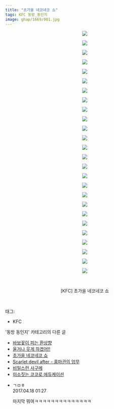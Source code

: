 ```yaml
---
title: "초가을 네코네코 쇼"
tags: KFC 동방_동인지
image: ghap/1669/001.jpg
---
```

<div class="article">
<p style="text-align: center; clear: none; float: none;"><img src="{{ site.nasurl }}/ghap/1669/001.jpg"/></p>
<p style="text-align: center; clear: none; float: none;"><img src="{{ site.nasurl }}/ghap/1669/002.jpg"/></p>
<p style="text-align: center; clear: none; float: none;"><img src="{{ site.nasurl }}/ghap/1669/003.jpg"/></p>
<p style="text-align: center; clear: none; float: none;"><img src="{{ site.nasurl }}/ghap/1669/004.jpg"/></p>
<p style="text-align: center; clear: none; float: none;"><img src="{{ site.nasurl }}/ghap/1669/005.jpg"/></p>
<p style="text-align: center; clear: none; float: none;"><img src="{{ site.nasurl }}/ghap/1669/006.jpg"/></p>
<p style="text-align: center; clear: none; float: none;"><img src="{{ site.nasurl }}/ghap/1669/007.jpg"/></p>
<p style="text-align: center; clear: none; float: none;"><img src="{{ site.nasurl }}/ghap/1669/008.jpg"/></p>
<p style="text-align: center; clear: none; float: none;"><img src="{{ site.nasurl }}/ghap/1669/009.jpg"/></p>
<p style="text-align: center; clear: none; float: none;"><img src="{{ site.nasurl }}/ghap/1669/010.jpg"/></p>
<p style="text-align: center; clear: none; float: none;"><img src="{{ site.nasurl }}/ghap/1669/011.jpg"/></p>
<p style="text-align: center; clear: none; float: none;"><img src="{{ site.nasurl }}/ghap/1669/012.jpg"/></p>
<p style="text-align: center; clear: none; float: none;"><img src="{{ site.nasurl }}/ghap/1669/013.jpg"/></p>
<p style="text-align: center; clear: none; float: none;"><img src="{{ site.nasurl }}/ghap/1669/014.jpg"/></p>
<p style="text-align: center; clear: none; float: none;"><img src="{{ site.nasurl }}/ghap/1669/015.jpg"/></p>
<p style="text-align: center; clear: none; float: none;"><img src="{{ site.nasurl }}/ghap/1669/016.jpg"/></p>
<p style="text-align: center; clear: none; float: none;"><img src="{{ site.nasurl }}/ghap/1669/017.jpg"/></p>
<p style="text-align: center; clear: none; float: none;"><img src="{{ site.nasurl }}/ghap/1669/018.jpg"/></p>
<p style="text-align: center; clear: none; float: none;"><img src="{{ site.nasurl }}/ghap/1669/019.jpg"/></p>
<p style="text-align: center; clear: none; float: none;"><img src="{{ site.nasurl }}/ghap/1669/020.jpg"/></p>
<p style="text-align: center; clear: none; float: none;"><img src="{{ site.nasurl }}/ghap/1669/021.jpg"/></p>
<p style="text-align: center; clear: none; float: none;"><img src="{{ site.nasurl }}/ghap/1669/022.jpg"/></p>
<p style="text-align: center; clear: none; float: none;"><img src="{{ site.nasurl }}/ghap/1669/023.jpg"/></p>
<p style="text-align: center; clear: none; float: none;"><img src="{{ site.nasurl }}/ghap/1669/024.jpg"/></p>
<p style="text-align: center; clear: none; float: none;"><img src="{{ site.nasurl }}/ghap/1669/025.jpg"/></p>
<p style="text-align: center; clear: none; float: none;"><img src="{{ site.nasurl }}/ghap/1669/026.jpg"/></p>
<p style="text-align: center; clear: none; float: none;"><br/></p>
<p style="text-align: center; clear: none; float: none;">[KFC] 초가을 네코네코 쇼</p>
<p><br/></p>
</div><div class="tagTrail">
<p>태그: </p>
<ul>
<li>KFC</li>
</ul>
</div><div class="another">
<p>'동방 동인지' 카테고리의 다른 글</p>
<ul>
<li><a href="/2016-08-18-ghap_1671">바보꽃이 피는 환상향</a></li>
<li><a href="/2016-08-18-ghap_1670">울거나 웃게 하겠어!!</a></li>
<li><a href="/2016-08-18-ghap_1669">초가을 네코네코 쇼</a></li>
<li><a href="/2016-08-18-ghap_1667">Scarlet devil after - 홍마관의 업무</a></li>
<li><a href="/2016-08-18-ghap_1666">비밀스런 사구메</a></li>
<li><a href="/2016-08-18-ghap_1665">미소짓는 코코로 에듀케이션</a></li>
</ul>
</div><div class="cb_module cb_fluid">
<div class="cb_wrt cb_profile">
<div class="comment">
<ul>
<li class="cb_thumb_off" id="comment14967554">
<div class="cb_comment_area">
<div class="cb_info_area">
<div class="cb_section">
<span class="cb_nick_name">ㄱㅁㅎ</span>
</div>
<div class="cb_section">
<span class="cb_date">2017.04.18 01:27 </span>
</div>
</div>
<div class="cb_dsc_comment">
<p class="cb_dsc">
											마지막 뭐여ㅋㅋㅋㅋㅋㅋㅋㅋㅋㅋㅋㅋㅋㅋ
										</p>
</div>
</div></li>
</ul>
</div>
</div><!-- commentList close -->
</div>